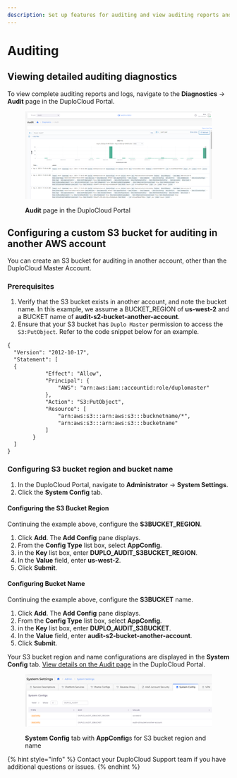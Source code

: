 ```yaml
---
description: Set up features for auditing and view auditing reports and logs
---
```


# Auditing

## Viewing detailed auditing diagnostics

To view complete auditing reports and logs, navigate to the **Diagnostics** -> **Audit** page in the DuploCloud Portal.

<figure><img src="../.gitbook/assets/audit1 (1).png" alt=""><figcaption><p><strong>Audit</strong> page in the DuploCloud Portal</p></figcaption></figure>

## Configuring a custom S3 bucket for auditing in another AWS account

You can create an S3 bucket for auditing in another account, other than the DuploCloud Master Account.&#x20;

### Prerequisites

1. Verify that the S3 bucket exists in another account, and note the bucket name. In this example, we assume a BUCKET\_REGION of **us-west-2** and a BUCKET name of **audit-s2-bucket-another-account**.
2. Ensure that your S3 bucket has `Duplo Master` permission to access the `S3:PutObject`. Refer to the code snippet below for an example.

```
{
  "Version": "2012-10-17",
  "Statement": [
  {
            "Effect": "Allow",
            "Principal": {
                "AWS": "arn:aws:iam::accountid:role/duplomaster"
            },
            "Action": "S3:PutObject",
            "Resource": [
                "arn:aws:s3:::arn:aws:s3:::bucknetname/*",
                "arn:aws:s3:::arn:aws:s3:::bucketname"
            ]
        }
  ]
}
```

### Configuring S3 bucket region and bucket name

1. In the DuploCloud Portal, navigate to **Administrator** -> **System Settings**.
2. Click the **System Config** tab.

#### Configuring the S3 Bucket Region

Continuing the example above, configure the **S3BUCKET\_REGION**.

1. Click **Add**. The **Add Config** pane displays.
2. From the **Config Type** list box, select **AppConfig**.
3. in the **Key** list box, enter **DUPLO\_AUDIT\_S3BUCKET\_REGION**.
4. In the **Value** field, enter **us-west-2**.
5. Click **Submit**.

#### Configuring Bucket Name

Continuing the example above, configure the **S3BUCKET** name.

1. Click **Add**. The **Add Config** pane displays.
2. From the **Config Type** list box, select **AppConfig**.
3. in the **Key** list box, enter **DUPLO\_AUDIT\_S3BUCKET**.
4. In the **Value** field, enter **audit-s2-bucket-another-account**.
5. Click **Submit**.

Your S3 bucket region and name configurations are displayed in the **System Config** tab. [View details on the Audit page](auditing.md#viewing-detailed-auditing-diagnostics) in the DuploCloud Portal.

<figure><img src="../.gitbook/assets/RM1 (1).png" alt=""><figcaption><p><strong>System Config</strong> tab with <strong>AppConfig</strong>s for S3 bucket region and name</p></figcaption></figure>

{% hint style="info" %}
Contact your DuploCloud Support team if you have additional questions or issues.
{% endhint %}
